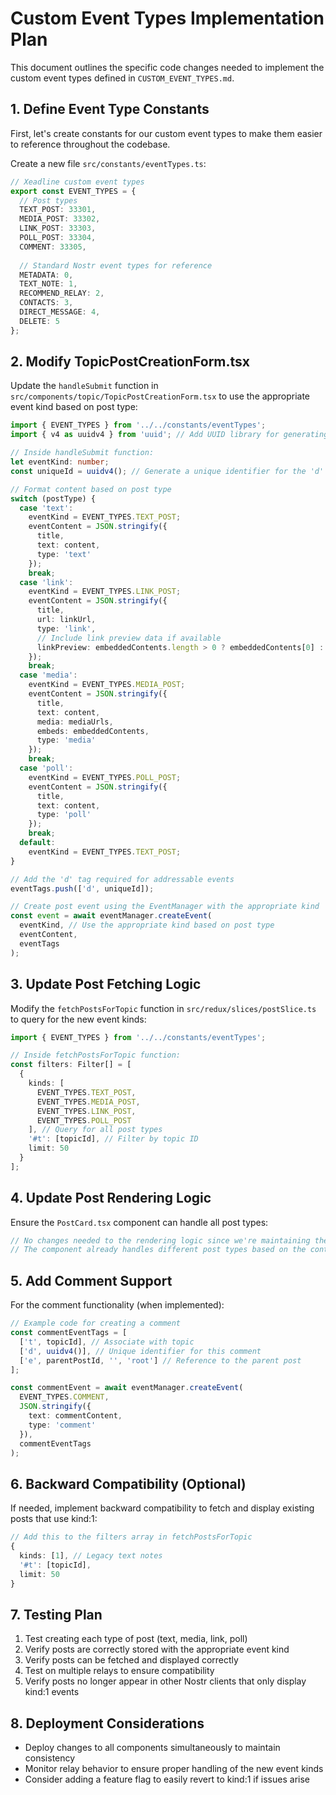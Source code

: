 # Custom Event Types Implementation Plan

This document outlines the specific code changes needed to implement the custom event types defined in `CUSTOM_EVENT_TYPES.md`.

## 1. Define Event Type Constants

First, let's create constants for our custom event types to make them easier to reference throughout the codebase.

Create a new file `src/constants/eventTypes.ts`:

```typescript
// Xeadline custom event types
export const EVENT_TYPES = {
  // Post types
  TEXT_POST: 33301,
  MEDIA_POST: 33302,
  LINK_POST: 33303,
  POLL_POST: 33304,
  COMMENT: 33305,
  
  // Standard Nostr event types for reference
  METADATA: 0,
  TEXT_NOTE: 1,
  RECOMMEND_RELAY: 2,
  CONTACTS: 3,
  DIRECT_MESSAGE: 4,
  DELETE: 5
};
```

## 2. Modify TopicPostCreationForm.tsx

Update the `handleSubmit` function in `src/components/topic/TopicPostCreationForm.tsx` to use the appropriate event kind based on post type:

```typescript
import { EVENT_TYPES } from '../../constants/eventTypes';
import { v4 as uuidv4 } from 'uuid'; // Add UUID library for generating unique identifiers

// Inside handleSubmit function:
let eventKind: number;
const uniqueId = uuidv4(); // Generate a unique identifier for the 'd' tag

// Format content based on post type
switch (postType) {
  case 'text':
    eventKind = EVENT_TYPES.TEXT_POST;
    eventContent = JSON.stringify({
      title,
      text: content,
      type: 'text'
    });
    break;
  case 'link':
    eventKind = EVENT_TYPES.LINK_POST;
    eventContent = JSON.stringify({
      title,
      url: linkUrl,
      type: 'link',
      // Include link preview data if available
      linkPreview: embeddedContents.length > 0 ? embeddedContents[0] : undefined
    });
    break;
  case 'media':
    eventKind = EVENT_TYPES.MEDIA_POST;
    eventContent = JSON.stringify({
      title,
      text: content,
      media: mediaUrls,
      embeds: embeddedContents,
      type: 'media'
    });
    break;
  case 'poll':
    eventKind = EVENT_TYPES.POLL_POST;
    eventContent = JSON.stringify({
      title,
      text: content,
      type: 'poll'
    });
    break;
  default:
    eventKind = EVENT_TYPES.TEXT_POST;
}

// Add the 'd' tag required for addressable events
eventTags.push(['d', uniqueId]);

// Create post event using the EventManager with the appropriate kind
const event = await eventManager.createEvent(
  eventKind, // Use the appropriate kind based on post type
  eventContent,
  eventTags
);
```

## 3. Update Post Fetching Logic

Modify the `fetchPostsForTopic` function in `src/redux/slices/postSlice.ts` to query for the new event kinds:

```typescript
import { EVENT_TYPES } from '../../constants/eventTypes';

// Inside fetchPostsForTopic function:
const filters: Filter[] = [
  {
    kinds: [
      EVENT_TYPES.TEXT_POST,
      EVENT_TYPES.MEDIA_POST,
      EVENT_TYPES.LINK_POST,
      EVENT_TYPES.POLL_POST
    ], // Query for all post types
    '#t': [topicId], // Filter by topic ID
    limit: 50
  }
];
```

## 4. Update Post Rendering Logic

Ensure the `PostCard.tsx` component can handle all post types:

```typescript
// No changes needed to the rendering logic since we're maintaining the same content structure
// The component already handles different post types based on the content.type field
```

## 5. Add Comment Support

For the comment functionality (when implemented):

```typescript
// Example code for creating a comment
const commentEventTags = [
  ['t', topicId], // Associate with topic
  ['d', uuidv4()], // Unique identifier for this comment
  ['e', parentPostId, '', 'root'] // Reference to the parent post
];

const commentEvent = await eventManager.createEvent(
  EVENT_TYPES.COMMENT,
  JSON.stringify({
    text: commentContent,
    type: 'comment'
  }),
  commentEventTags
);
```

## 6. Backward Compatibility (Optional)

If needed, implement backward compatibility to fetch and display existing posts that use kind:1:

```typescript
// Add this to the filters array in fetchPostsForTopic
{
  kinds: [1], // Legacy text notes
  '#t': [topicId],
  limit: 50
}
```

## 7. Testing Plan

1. Test creating each type of post (text, media, link, poll)
2. Verify posts are correctly stored with the appropriate event kind
3. Verify posts can be fetched and displayed correctly
4. Test on multiple relays to ensure compatibility
5. Verify posts no longer appear in other Nostr clients that only display kind:1 events

## 8. Deployment Considerations

- Deploy changes to all components simultaneously to maintain consistency
- Monitor relay behavior to ensure proper handling of the new event kinds
- Consider adding a feature flag to easily revert to kind:1 if issues arise